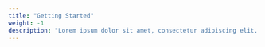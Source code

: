 ```yaml
---
title: "Getting Started"
weight: -1
description: "Lorem ipsum dolor sit amet, consectetur adipiscing elit. Suspendisse tortor augue, tincidunt a est quis, ullamcorper feugiat odio. Donec molestie, nunc vitae placerat elementum, ante ligula gravida dolor, ut varius elit ipsum sed nunc. Quisque varius lacinia urna, ac consequat turpis gravida volutpat."
---
```

